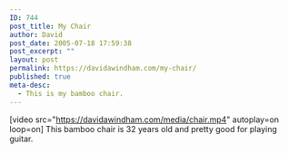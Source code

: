 ```yaml
---
ID: 744
post_title: My Chair
author: David
post_date: 2005-07-18 17:59:38
post_excerpt: ""
layout: post
permalink: https://davidawindham.com/my-chair/
published: true
meta-desc:
  - This is my bamboo chair.
---
```

[video src="https://davidawindham.com/media/chair.mp4" autoplay=on loop=on]
This bamboo chair is 32 years old and pretty good for playing guitar.